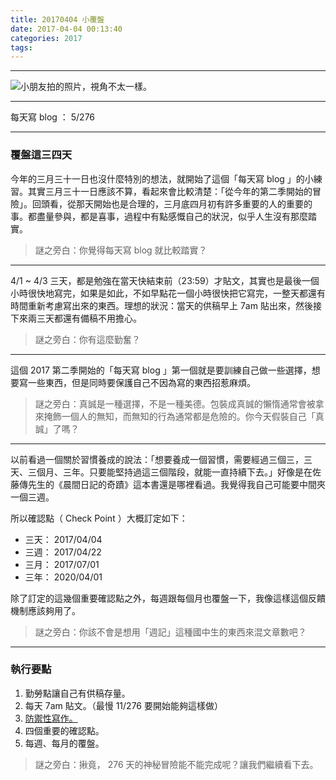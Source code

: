 ```yaml
---
title: 20170404 小覆盤
date: 2017-04-04 00:13:40
categories: 2017
tags:
---
```

---

![小朋友拍的照片，視角不太一樣。](https://c1.staticflickr.com/4/3943/33689348581_14dabed273.jpg)

---

每天寫 blog ： 5/276

---

### 覆盤這三四天

今年的三月三十一日也沒什麼特別的想法，就開始了這個「每天寫 blog 」的小練習。其實三月三十一日應該不算，看起來會比較清楚：「從今年的第二季開始的冒險」。回頭看，從那天開始也是合理的，三月底四月初有許多重要的人的重要的事。都盡量參與，都是喜事，過程中有點感慨自己的狀況，似乎人生沒有那麼踏實。

> 謎之旁白：你覺得每天寫 blog 就比較踏實？

<!-- more -->

---

4/1 ~ 4/3 三天，都是勉強在當天快結束前（23:59）才貼文，其實也是最後一個小時很快地寫完，如果是如此，不如早點花一個小時很快把它寫完，一整天都還有時間重新考慮寫出來的東西。理想的狀況：當天的供稿早上 7am 貼出來，然後接下來兩三天都還有備稿不用擔心。

> 謎之旁白：你有這麼勤奮？

---

這個 2017 第二季開始的「每天寫 blog 」第一個就是要訓練自己做一些選擇，想要寫一些東西，但是同時要保護自己不因為寫的東西招惹麻煩。

> 謎之旁白：真誠是一種選擇，不是一種美德。包裝成真誠的懶惰通常會被拿來掩飾一個人的無知，而無知的行為通常都是危險的。你今天假裝自己「真誠」了嗎？

---

以前看過一個關於習慣養成的說法：「想要養成一個習慣，需要經過三個三，三天、三個月、三年。只要能堅持過這三個階段，就能一直持續下去。」好像是在佐藤傳先生的《晨間日記的奇蹟》這本書還是哪裡看過。我覺得我自己可能要中間夾一個三週。

所以確認點（ Check Point ）大概訂定如下：
- 三天： 2017/04/04
- 三週： 2017/04/22
- 三月： 2017/07/01
- 三年： 2020/04/01

除了訂定的這幾個重要確認點之外，每週跟每個月也覆盤一下，我像這樣這個反饋機制應該夠用了。

> 謎之旁白：你該不會是想用「週記」這種國中生的東西來混文章數吧？

---

### 執行要點

1. 勤勞點讓自己有供稿存量。
2. 每天 7am 貼文。（最慢 11/276 要開始能夠這樣做）
3. [防禦性寫作。](http://taiwan.chtsai.org/2006/11/10/fangyuxing_xiezuo/)
4. 四個重要的確認點。
5. 每週、每月的覆盤。

> 謎之旁白：揪竟， 276 天的神秘冒險能不能完成呢？讓我們繼續看下去。
